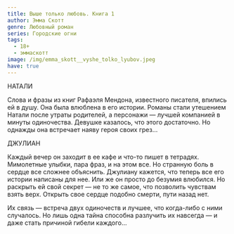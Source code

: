 ```yaml
---
title: Выше только любовь. Книга 1
author: Эмма Скотт
genre: Любовный роман
series: Городские огни
tags:
  - 18+
  - эммаскотт
image: /img/emma_skott__vyshe_tolko_lyubov.jpeg
have: true
---
```

НАТАЛИ 

Слова и фразы из книг Рафаэля Мендона, известного писателя, впились ей в душу. Она была влюблена в его истории. Романы стали утешением Натали после утраты родителей, а персонажи — лучшей компанией в минуты одиночества. Девушке казалось, что этого достаточно. Но однажды она встречает наяву героя своих грез… 

ДЖУЛИАН 

Каждый вечер он заходит в ее кафе и что-то пишет в тетрадях. Мимолетные улыбки, пара фраз, и на этом все. Но странную боль в сердце все сложнее объяснить. Джулиану кажется, что теперь все его истории написаны для нее. Или же он просто до безумия влюбился. Но раскрыть ей свой секрет — не то же самое, что позволить чувствам взять верх. Открыть свое сердце подобно смерти, пути назад нет. 

Их связь — встреча двух одиночеств и лучшее, что когда-либо с ними случалось. Но лишь одна тайна способна разлучить их навсегда — и даже стать причиной гибели каждого…